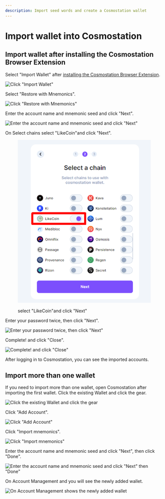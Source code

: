 ```yaml
---
description: Import seed words and create a Cosmostation wallet
---
```


# Import wallet into Cosmostation

## Import wallet after installing the Cosmostation Browser Extension

Select "Import Wallet" after [installing the Cosmostation Browser Extension](how-to-install-cosmostation-extension.md).

![Click "Import Wallet"](<../../../.gitbook/assets/Import Comostation 1.png>)

Select "Restore with Mnemonics".

![Click "Restore with Mnemonics"](<../../../.gitbook/assets/Import Comostation 2.png>)

Enter the account name and mnemonic seed and click "Next".

![Enter the account name and mnemonic seed and click "Next"](<../../../.gitbook/assets/Import Comostation 3.png>)

On Select chains select "LikeCoin"and click "Next".

<figure><img src="../../../.gitbook/assets/Import Comostation 4.png" alt=""><figcaption><p>select "LikeCoin"and click "Next"</p></figcaption></figure>

Enter your password twice, then click "Next".

![Enter your password twice, then click "Next"](<../../../.gitbook/assets/Import Comostation 5.png>)

Complete! and click "Close".

![Complete! and click "Close"](<../../../.gitbook/assets/Comostation 11.png>)

After logging in to Cosmostation, you can see the imported accounts.

## Import more than one wallet

If you need to import more than one wallet, open Cosmostation after importing the first wallet. Click the existing Wallet and click the gear.

![Click the existing Wallet and click the gear](<../../../.gitbook/assets/Import Comostation 6.png>)

Click "Add Account".

![Click "Add Account"](<../../../.gitbook/assets/Import Comostation 7.png>)

Click "Import mnemonics".

![Click "Import mnemonics"](<../../../.gitbook/assets/Import Comostation 8.png>)

Enter the account name and mnemonic seed and click "Next", then click "Done".

![Enter the account name and mnemonic seed and click "Next" then "Done"](<../../../.gitbook/assets/Import Comostation 9.png>)

On Account Management and you will see the newly added wallet.

![On Account Management shows the newly added wallet](<../../../.gitbook/assets/Import Comostation 10.png>)
